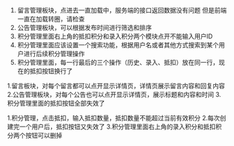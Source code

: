 1. 留言管理板块，点进去一直加载中，服务端的接口返回数据没有问题 但是前端一直在加载转圈，请检查
2. 公告管理板块，可以根据发布时间进行筛选和排序
3. 积分管理里面右上角的抵扣积分和录入积分两个模块点开不能输入用户ID
4. 积分管理里面应该设置一个搜索功能，根据用户名或者其他方式搜索到某个用户进行后续积分管理操作
5. 积分管理里面，每一行最后的三个操作（历史、录入、抵扣）放在同一行，现在的抵扣按钮换行了

1.留言板块，对每个留言都可以点开显示详情页，详情页展示留言内容和回复内容
2.公告管理板块，对每个公告也可以点开显示详情页，展示标题和内容和时间
3.积分管理里面的抵扣按钮全部失效了

1.积分管理，点击抵扣，输入抵扣数量，抵扣数量不能超过当前有效积分
2.每次创建完一个用户后，抵扣按钮又失效了
3.积分管理里面右上角的录入积分和抵扣积分两个按钮可以删掉